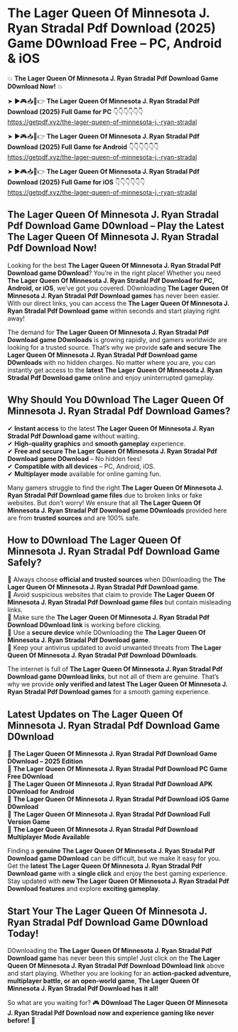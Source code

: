 # The Lager Queen Of Minnesota J. Ryan Stradal Pdf Download (2025) Game D0wnload Free – PC, Android & iOS

💥 **The Lager Queen Of Minnesota J. Ryan Stradal Pdf Download Game D0wnload Now!** 💥  

➤ ►🎮📥📱👉 **The Lager Queen Of Minnesota J. Ryan Stradal Pdf Download (2025) Full Game for PC** 👇👇👇👇👇👇  
https://getpdf.xyz/the-lager-queen-of-minnesota-j.-ryan-stradal  

➤ ►🎮📥📱👉 **The Lager Queen Of Minnesota J. Ryan Stradal Pdf Download (2025) Full Game for Android** 👇👇👇👇👇👇  
https://getpdf.xyz/the-lager-queen-of-minnesota-j.-ryan-stradal  

➤ ►🎮📥📱👉 **The Lager Queen Of Minnesota J. Ryan Stradal Pdf Download (2025) Full Game for iOS** 👇👇👇👇👇👇  
https://getpdf.xyz/the-lager-queen-of-minnesota-j.-ryan-stradal  

## The Lager Queen Of Minnesota J. Ryan Stradal Pdf Download Game D0wnload – Play the Latest The Lager Queen Of Minnesota J. Ryan Stradal Pdf Download Now!

Looking for the best **The Lager Queen Of Minnesota J. Ryan Stradal Pdf Download game D0wnload**? You’re in the right place! Whether you need **The Lager Queen Of Minnesota J. Ryan Stradal Pdf Download for PC, Android, or iOS**, we’ve got you covered. D0wnloading **The Lager Queen Of Minnesota J. Ryan Stradal Pdf Download games** has never been easier. With our direct links, you can access the **The Lager Queen Of Minnesota J. Ryan Stradal Pdf Download game** within seconds and start playing right away!  

The demand for **The Lager Queen Of Minnesota J. Ryan Stradal Pdf Download game D0wnloads** is growing rapidly, and gamers worldwide are looking for a trusted source. That’s why we provide **safe and secure The Lager Queen Of Minnesota J. Ryan Stradal Pdf Download game D0wnloads** with no hidden charges. No matter where you are, you can instantly get access to the **latest The Lager Queen Of Minnesota J. Ryan Stradal Pdf Download game** online and enjoy uninterrupted gameplay.  

## **Why Should You D0wnload The Lager Queen Of Minnesota J. Ryan Stradal Pdf Download Games?**  

✔ **Instant access** to the latest **The Lager Queen Of Minnesota J. Ryan Stradal Pdf Download game** without waiting.  
✔ **High-quality graphics** and **smooth gameplay** experience.  
✔ **Free and secure The Lager Queen Of Minnesota J. Ryan Stradal Pdf Download game D0wnload** – No hidden fees!  
✔ **Compatible with all devices** – PC, Android, iOS.  
✔ **Multiplayer mode** available for online gaming fun.  

Many gamers struggle to find the right **The Lager Queen Of Minnesota J. Ryan Stradal Pdf Download game files** due to broken links or fake websites. But don’t worry! We ensure that all **The Lager Queen Of Minnesota J. Ryan Stradal Pdf Download game D0wnloads** provided here are from **trusted sources** and are 100% safe.  

## **How to D0wnload The Lager Queen Of Minnesota J. Ryan Stradal Pdf Download Game Safely?**  

📌 Always choose **official and trusted sources** when D0wnloading the **The Lager Queen Of Minnesota J. Ryan Stradal Pdf Download game**.  
📌 Avoid suspicious websites that claim to provide **The Lager Queen Of Minnesota J. Ryan Stradal Pdf Download game files** but contain misleading links.  
📌 Make sure the **The Lager Queen Of Minnesota J. Ryan Stradal Pdf Download D0wnload link** is working before clicking.  
📌 Use a **secure device** while D0wnloading the **The Lager Queen Of Minnesota J. Ryan Stradal Pdf Download game**.  
📌 Keep your antivirus updated to avoid unwanted threats from **The Lager Queen Of Minnesota J. Ryan Stradal Pdf Download D0wnloads**.  

The internet is full of **The Lager Queen Of Minnesota J. Ryan Stradal Pdf Download game D0wnload links**, but not all of them are genuine. That’s why we provide **only verified and latest The Lager Queen Of Minnesota J. Ryan Stradal Pdf Download games** for a smooth gaming experience.  

## **Latest Updates on The Lager Queen Of Minnesota J. Ryan Stradal Pdf Download Game D0wnload**  

🔹 **The Lager Queen Of Minnesota J. Ryan Stradal Pdf Download Game D0wnload – 2025 Edition**  
🔹 **The Lager Queen Of Minnesota J. Ryan Stradal Pdf Download PC Game Free D0wnload**  
🔹 **The Lager Queen Of Minnesota J. Ryan Stradal Pdf Download APK D0wnload for Android**  
🔹 **The Lager Queen Of Minnesota J. Ryan Stradal Pdf Download iOS Game D0wnload**  
🔹 **The Lager Queen Of Minnesota J. Ryan Stradal Pdf Download Full Version Game**  
🔹 **The Lager Queen Of Minnesota J. Ryan Stradal Pdf Download Multiplayer Mode Available**  

Finding a **genuine The Lager Queen Of Minnesota J. Ryan Stradal Pdf Download game D0wnload** can be difficult, but we make it easy for you. Get the **latest The Lager Queen Of Minnesota J. Ryan Stradal Pdf Download game** with a **single click** and enjoy the best gaming experience. Stay updated with **new The Lager Queen Of Minnesota J. Ryan Stradal Pdf Download features** and explore **exciting gameplay**.  

## **Start Your The Lager Queen Of Minnesota J. Ryan Stradal Pdf Download Game D0wnload Today!**  

D0wnloading the **The Lager Queen Of Minnesota J. Ryan Stradal Pdf Download game** has never been this simple! Just click on the **The Lager Queen Of Minnesota J. Ryan Stradal Pdf Download D0wnload link** above and start playing. Whether you are looking for an **action-packed adventure, multiplayer battle, or an open-world game**, **The Lager Queen Of Minnesota J. Ryan Stradal Pdf Download has it all!**  

So what are you waiting for? 🎮 **D0wnload The Lager Queen Of Minnesota J. Ryan Stradal Pdf Download now and experience gaming like never before!** 🚀  